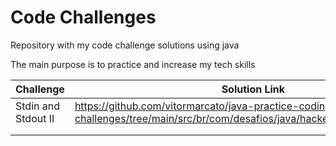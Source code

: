 # Code Challenges

Repository with my code challenge solutions using java

The main purpose is to practice and increase my tech skills

|  Challenge         | Solution Link     |
| ------------------ | ---------------- |
|    Stdin and Stdout II       |  https://github.com/vitormarcato/java-practice-coding-challenges/tree/main/src/br/com/desafios/java/hackerrank/stdinandstdoutii
|    | 
|    | 

